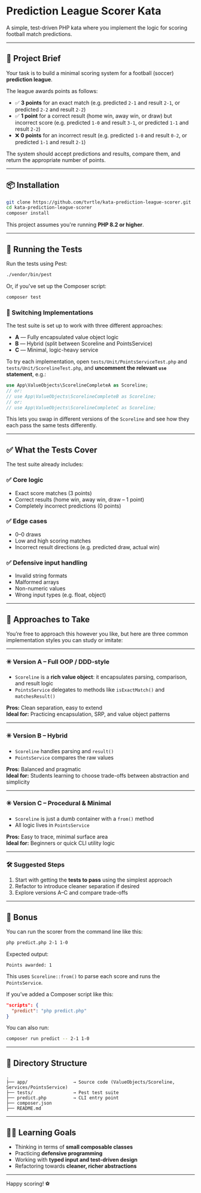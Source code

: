 # Prediction League Scorer Kata

A simple, test-driven PHP kata where you implement the logic for scoring football match predictions.

---

## 📝 Project Brief

Your task is to build a minimal scoring system for a football (soccer) **prediction league**.

The league awards points as follows:

- ✅ **3 points** for an exact match (e.g. predicted `2-1` and result `2-1`, or predicted `2-2` and result `2-2`)
- ✅ **1 point** for a correct result (home win, away win, or draw) but incorrect score (e.g. predicted `1-0` and result `3-1`, or predicted `1-1` and result `2-2`)
- ❌ **0 points** for an incorrect result (e.g. predicted `1-0` and result `0-2`, or predicted `1-1` and result `2-1`)

The system should accept predictions and results, compare them, and return the appropriate number of points.

---

## 📦 Installation

```bash
git clone https://github.com/tvrtle/kata-prediction-league-scorer.git
cd kata-prediction-league-scorer
composer install
```

This project assumes you're running **PHP 8.2 or higher**.

---

## 🧪 Running the Tests

Run the tests using Pest:

```bash
./vendor/bin/pest
```

Or, if you've set up the Composer script:

```bash
composer test
```

### 🔄 Switching Implementations

The test suite is set up to work with three different approaches:

- **A** — Fully encapsulated value object logic
- **B** — Hybrid (split between Scoreline and PointsService)
- **C** — Minimal, logic-heavy service

To try each implementation, open `tests/Unit/PointsServiceTest.php` and `tests/Unit/ScorelineTest.php`, and **uncomment the relevant `use` statement**, e.g.:

```php
use App\ValueObjects\ScorelineCompleteA as Scoreline;
// or:
// use App\ValueObjects\ScorelineCompleteB as Scoreline;
// or:
// use App\ValueObjects\ScorelineCompleteC as Scoreline;
```

This lets you swap in different versions of the `Scoreline` and see how they each pass the same tests differently.

---

## ✅ What the Tests Cover

The test suite already includes:

### ✅ Core logic
- Exact score matches (3 points)
- Correct results (home win, away win, draw – 1 point)
- Completely incorrect predictions (0 points)

### ✅ Edge cases
- 0–0 draws
- Low and high scoring matches
- Incorrect result directions (e.g. predicted draw, actual win)

### ✅ Defensive input handling
- Invalid string formats
- Malformed arrays
- Non-numeric values
- Wrong input types (e.g. float, object)

---

## 🧠 Approaches to Take

You’re free to approach this however you like, but here are three common implementation styles you can study or imitate:

---

### ✳️ Version A – Full OOP / DDD-style

- `Scoreline` is a **rich value object**: it encapsulates parsing, comparison, and result logic
- `PointsService` delegates to methods like `isExactMatch()` and `matchesResult()`

**Pros:** Clean separation, easy to extend  
**Ideal for:** Practicing encapsulation, SRP, and value object patterns

---

### ✳️ Version B – Hybrid

- `Scoreline` handles parsing and `result()`  
- `PointsService` compares the raw values

**Pros:** Balanced and pragmatic  
**Ideal for:** Students learning to choose trade-offs between abstraction and simplicity

---

### ✳️ Version C – Procedural & Minimal

- `Scoreline` is just a dumb container with a `from()` method  
- All logic lives in `PointsService`

**Pros:** Easy to trace, minimal surface area  
**Ideal for:** Beginners or quick CLI utility logic

---

### 🛠️ Suggested Steps

1. Start with getting the **tests to pass** using the simplest approach
2. Refactor to introduce cleaner separation if desired
3. Explore versions A–C and compare trade-offs

---

## 🚀 Bonus

You can run the scorer from the command line like this:

```bash
php predict.php 2-1 1-0
```

Expected output:
```
Points awarded: 1
```

This uses `Scoreline::from()` to parse each score and runs the `PointsService`.

If you’ve added a Composer script like this:

```json
"scripts": {
  "predict": "php predict.php"
}
```

You can also run:

```bash
composer run predict -- 2-1 1-0
```

---

## 📁 Directory Structure

```text
.
├── app/                 → Source code (ValueObjects/Scoreline, Services/PointsService)
├── tests/               → Pest test suite
├── predict.php          → CLI entry point
├── composer.json
├── README.md
```

---

## 🧑‍🏫 Learning Goals

- Thinking in terms of **small composable classes**
- Practicing **defensive programming**
- Working with **typed input and test-driven design**
- Refactoring towards **cleaner, richer abstractions**

---

Happy scoring! ⚽
